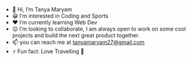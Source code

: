 - 👋 Hi, I’m Tanya Maryam
- 😁 I’m interested in Coding and Sports 
- ❤ I’m currently learning Web Dev 
- 😉 I’m looking to collaborate, I am always open to work on some cool projects and build the next great product together.
- 📫 you can reach me at tanyamaryam27@gmail.com
- ⚡ Fun fact: Love Travelling 🌄

<!---
TanyaMaryam/TanyaMaryam is a ✨ special ✨ repository because its `README.md` (this file) appears on your GitHub profile.
You can click the Preview link to take a look at your changes.
--->
